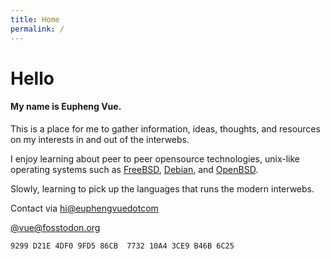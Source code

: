 ```yaml
---
title: Home
permalink: /
---
```


# Hello

#### My name is Eupheng Vue.

This is a place for me to gather information, ideas, thoughts, and resources on my interests in and out of the interwebs.

I enjoy learning about peer to peer opensource technologies, unix-like operating systems such as [FreeBSD](https://freebsd.org), [Debian](https://debian.org), and [OpenBSD](https://openbsd.org).

Slowly, learning to pick up the languages that runs the modern interwebs.

Contact via [hi@euphengvuedotcom](mailto:hi@euphengvue.com)

[@vue@fosstodon.org](https://fosstodon.org/@vue)

```
9299 D21E 4DF0 9FD5 86CB  7732 10A4 3CE9 B46B 6C25
```
